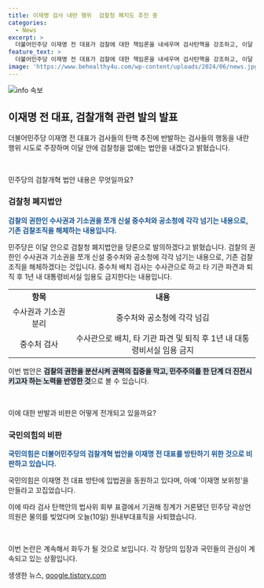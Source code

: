 ```yaml
---
title: 이재명 검사 내란 행위  검찰청 폐지도 추진 중
categories:
  - News
excerpt: >
  더불어민주당 이재명 전 대표가 검찰에 대한 책임론을 내세우며 검사탄핵을 강조하고, 이달 안에 검찰청을 없애는 법안을 발의할 예정이라고 밝혔습니다. 이에 국민의힘은 이 전 대표를 방탄하기 위해 국가 사법체계를 파괴하려 한다며 비판하고, 민주당은 검찰의 권한을 분산시키는 내용의 폐지법안을 발의할 계획입니다. 또한, 검사 탄핵안의 법사위 회부 표결에서 기권한 곽상언 의원은 원내부대표직을 사퇴했습니다.
feature_text: >
  더불어민주당 이재명 전 대표가 검찰에 대한 책임론을 내세우며 검사탄핵을 강조하고, 이달 안에 검찰청을 없애는 법안을 발의할 예정이라고 밝혔습니다. 이에 국민의힘은 이 전 대표를 방탄하기 위해 국가 사법체계를 파괴하려 한다며 비판하고, 민주당은 검찰의 권한을 분산시키는 내용의 폐지법안을 발의할 계획입니다. 또한, 검사 탄핵안의 법사위 회부 표결에서 기권한 곽상언 의원은 원내부대표직을 사퇴했습니다.
image: 'https://www.behealthy4u.com/wp-content/uploads/2024/06/news.jpg'
---
```


<p><img src="https://www.behealthy4u.com/wp-content/uploads/2024/06/news.jpg" alt="info 속보" /></p>

<h2 data-ke-size="size26">이재명 전 대표, 검찰개혁 관련 발의 발표</h2>

<p data-ke-size="size16">더불어민주당 이재명 전 대표가 검사들의 탄핵 추진에 반발하는 검사들의 행동을 내란 행위 시도로 주장하며 이달 안에 검찰청을 없애는 법안을 내겠다고 밝혔습니다.</p>

<p data-ke-size="size16">&nbsp;</p>

<p data-ke-size="size16">민주당의 검찰개혁 법안 내용은 무엇일까요?</p>

<h3 data-ke-size="size24">검찰청 폐지법안</h3>

<p data-ke-size="size16"><b><span style="color: #1a5490;">검찰의 권한인 수사권과 기소권을 쪼개 신설 중수처와 공소청에  각각 넘기는 내용으로, 기존 검찰조직을 해체하는 내용입니다.</span></b></p>

<p data-ke-size="size16">민주당은 이달 안으로 검찰청 폐지법안을 당론으로 발의하겠다고 밝혔습니다. 검찰의 권한인 수사권과 기소권을 쪼개 신설 중수처와 공소청에  각각 넘기는 내용으로, 기존 검찰조직을 해체하겠다는 것입니다. 중수처 배치 검사는 수사관으로 하고 타 기관 파견과  퇴직 후 1년 내 대통령비서실 임용도 금지한다는 내용입니다.</p>

<table>
    <tbody>
        <tr>
            <td style="text-align: center; height: 17px;"><b>항목</b></td>
            <td style="text-align: center; height: 17px;"><b>내용</b></td>
        </tr>
        <tr>
            <td style="text-align: center;">수사권과 기소권 분리</td>
            <td style="text-align: center;">중수처와 공소청에 각각 넘김</td>
        </tr>
        <tr>
            <td style="text-align: center;">중수처 검사</td>
            <td style="text-align: center;">수사관으로 배치, 타 기관 파견 및 퇴직 후 1년 내 대통령비서실 임용 금지</td>
        </tr>
    </tbody>
</table>

<p data-ke-size="size16">이번 법안은 <b><span style="background-color: #21538527;">검찰의 권한을 분산시켜 권력의 집중을 막고, 민주주의를 한 단계 더 진전시키고자 하는 노력을 반영한 것</span></b>으로 볼 수 있습니다.</p>

<p data-ke-size="size16">&nbsp;</p>

<p data-ke-size="size16">이에 대한 반발과 비판은 어떻게 전개되고 있을까요?</p>

<h3 data-ke-size="size24">국민의힘의 비판</h3>

<p data-ke-size="size16"><b><span style="color: #1a5490;">국민의힘은 더불어민주당의 검찰개혁 법안을 이재명 전 대표를 방탄하기 위한 것으로 비판하고 있습니다.</span></b></p>

<p data-ke-size="size16">국민의힘은 이재명 전 대표 방탄에 입법권을 동원하고 있다며, 아예 '이재명 보위청'을 만들라고 꼬집었습니다.</p>

<p data-ke-size="size16">이에 따라 검사 탄핵안의  법사위 회부 표결에서 기권해 징계가 거론됐던  민주당 곽상언 의원은  물의를 빚었다며 오늘(10일) 원내부대표직을 사퇴했습니다.</p>

<p data-ke-size="size16">&nbsp;</p>

<p data-ke-size="size16">이번 논란은 계속해서 화두가 될 것으로 보입니다. 각 정당의 입장과 국민들의 관심이 계속되고 있는 상황입니다.</p>
생생한 뉴스, <a href="https://qoogle.tistory.com" rel="dofollow">qoogle.tistory.com</a>


